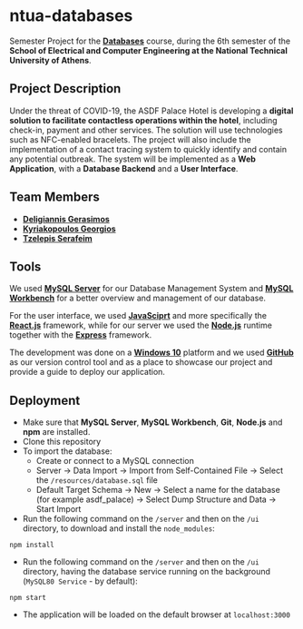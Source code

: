 # ntua-databases

Semester Project for the [**Databases**](https://www.ece.ntua.gr/en/undergraduate/courses/3123) course, during the 6th semester of the **School of Electrical and Computer Engineering at the National Technical University of Athens**.

## Project Description
Under the threat of COVID-19, the ASDF Palace Hotel is developing a **digital solution to facilitate contactless operations within the hotel**, including check-in, payment and other services. The solution will use technologies such as NFC-enabled bracelets. The project will also include the implementation of a contact tracing system to quickly identify and contain any potential outbreak. The system will be implemented as a **Web Application**, with a **Database Backend** and a **User Interface**.

## Team Members
- [**Deligiannis Gerasimos**](https://github.com/GerasimosDel)
- [**Kyriakopoulos Georgios**](https://github.com/geokyr)
- [**Tzelepis Serafeim**](https://github.com/sertze)

## Tools
We used [**MySQL Server**](https://dev.mysql.com/downloads/mysql/) for our Database Management System and [**MySQL Workbench**](https://www.mysql.com/products/workbench/) for a better overview and management of our database.

For the user interface, we used [**JavaSciprt**](https://www.javascript.com/) and more specifically the [**React.js**](https://reactjs.org/) framework, while for our server we used the [**Node.js**](https://nodejs.org/en/) runtime together with the [**Express**](http://expressjs.com/) framework.

The development was done on a [**Windows 10**](https://www.microsoft.com/en-us/software-download/windows10ISO) platform and we used [**GitHub**](https://github.com/) as our version control tool and as a place to showcase our project and provide a guide to deploy our application.

## Deployment
- Make sure that **MySQL Server**, **MySQL Workbench**, **Git**, **Node.js** and **npm** are installed.
- Clone this repository
- To import the database:
  - Create or connect to a MySQL connection
  - Server → Data Import → Import from Self-Contained File → Select the `/resources/database.sql` file
  - Default Target Schema → New → Select a name for the database (for example asdf_palace) → Select Dump Structure and Data → Start Import
- Run the following command on the `/server` and then on the `/ui` directory, to download and install the `node_modules`:
```
npm install
```
- Run the following command on the `/server` and then on the `/ui` directory, having the database service running on the background (`MySQL80 Service` - by default):
```
npm start
```
- The application will be loaded on the default browser at `localhost:3000`
